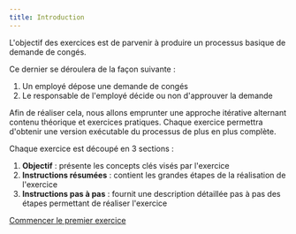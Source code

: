 ```yaml
---
title: Introduction
---
```


L'objectif des exercices est de parvenir à produire un processus basique de demande de congés.

Ce dernier se déroulera de la façon suivante :
1. Un employé dépose une demande de congés
1. Le responsable de l'employé décide ou non d'approuver la demande

Afin de réaliser cela, nous allons emprunter une approche itérative alternant contenu théorique et exercices pratiques.
Chaque exercice permettra d'obtenir une version exécutable du processus de plus en plus complète.

Chaque exercice est découpé en 3 sections :
1. **Objectif** : présente les concepts clés visés par l'exercice
1. **Instructions résumées** : contient les grandes étapes de la réalisation de l'exercice
1. **Instructions pas à pas** : fournit une description détaillée pas à pas des étapes permettant de réaliser l'exercice

[Commencer le premier exercice](01-bpmn-design.md)

